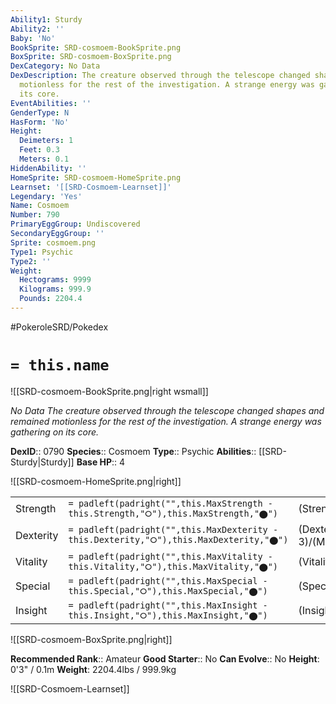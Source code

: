 ```yaml
---
Ability1: Sturdy
Ability2: ''
Baby: 'No'
BookSprite: SRD-cosmoem-BookSprite.png
BoxSprite: SRD-cosmoem-BoxSprite.png
DexCategory: No Data
DexDescription: The creature observed through the telescope changed shapes and remained
  motionless for the rest of the investigation. A strange energy was gathering on
  its core.
EventAbilities: ''
GenderType: N
HasForm: 'No'
Height:
  Deimeters: 1
  Feet: 0.3
  Meters: 0.1
HiddenAbility: ''
HomeSprite: SRD-cosmoem-HomeSprite.png
Learnset: '[[SRD-Cosmoem-Learnset]]'
Legendary: 'Yes'
Name: Cosmoem
Number: 790
PrimaryEggGroup: Undiscovered
SecondaryEggGroup: ''
Sprite: cosmoem.png
Type1: Psychic
Type2: ''
Weight:
  Hectograms: 9999
  Kilograms: 999.9
  Pounds: 2204.4
---
```


#PokeroleSRD/Pokedex

# `= this.name`

![[SRD-cosmoem-BookSprite.png|right wsmall]]

*No Data*
*The creature observed through the telescope changed shapes and remained motionless for the rest of the investigation. A strange energy was gathering on its core.*

**DexID**:: 0790
**Species**:: Cosmoem
**Type**:: Psychic
**Abilities**:: [[SRD-Sturdy|Sturdy]]
**Base HP**:: 4

![[SRD-cosmoem-HomeSprite.png|right]]

|           |                                                                                        |                                          |
| --------- | -------------------------------------------------------------------------------------- | ---------------------------------------- |
| Strength  | `= padleft(padright("",this.MaxStrength - this.Strength,"⭘"),this.MaxStrength,"⬤")`    | (Strength::3)/(MaxStrength::3)   |
| Dexterity | `= padleft(padright("",this.MaxDexterity - this.Dexterity,"⭘"),this.MaxDexterity,"⬤")` | (Dexterity:: 3)/(MaxDexterity::3) |
| Vitality  | `= padleft(padright("",this.MaxVitality - this.Vitality,"⭘"),this.MaxVitality,"⬤")`    | (Vitality::7)/(MaxVitality::7)   |
| Special   | `= padleft(padright("",this.MaxSpecial - this.Special,"⭘"),this.MaxSpecial,"⬤")`       | (Special::3)/(MaxSpecial::3)     |
| Insight   | `= padleft(padright("",this.MaxInsight - this.Insight,"⭘"),this.MaxInsight,"⬤")`       | (Insight::7)/(MaxInsight::7)     |

![[SRD-cosmoem-BoxSprite.png|right]]

**Recommended Rank**:: Amateur
**Good Starter**:: No
**Can Evolve**:: No
**Height**: 0'3" / 0.1m
**Weight**: 2204.4lbs / 999.9kg

![[SRD-Cosmoem-Learnset]]